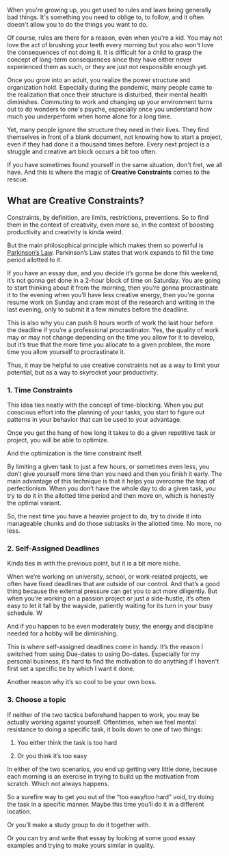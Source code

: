 When you're growing up, you get used to rules and laws being generally bad things. It's something you need to oblige to, to follow, and it often doesn't allow you to do the things you want to do.

Of course, rules are there for a reason, even when you're a kid. You may not love the act of brushing your teeth every morning but you also won't love the consequences of not doing it. It is difficult for a child to grasp the concept of long-term consequences since they have either never experienced them as such, or they are just not responsible enough yet.

Once you grow into an adult, you realize the power structure and organization hold. Especially during the pandemic, many people came to the realization that once their structure is disturbed, their mental health diminishes. Commuting to work and changing up your environment turns out to do wonders to one's psyche, especially once you understand how much you underperform when home alone for a long time.

Yet, many people ignore the structure they need in their lives. They find themselves in front of a blank document, not knowing how to start a project, even if they had done it a thousand times before. Every next project is a struggle and creative art block occurs a bit too often.

If you have sometimes found yourself in the same situation, don't fret, we all have. And this is where the magic of **Creative Constraints** comes to the rescue.

## What are Creative Constraints?
Constraints, by definition, are limits, restrictions, preventions. So to find them in the context of creativity, even more so, in the context of boosting productivity and creativity is kinda weird.

But the main philosophical principle which makes them so powerful is [Parkinson’s Law]("https://www.atlassian.com/blog/productivity/what-is-parkinsons-law#:~:text=What%20is%20Parkinson's%20Law%3F,for%20the%20Economist%20in%201955."). Parkinson’s Law states that work expands to fill the time period allotted to it.
 
If you have an essay due, and you decide it’s gonna be done this weekend, it’s not gonna get done in a 2-hour block of time on Saturday. You are going to start thinking about it from the morning, then you’re gonna procrastinate it to the evening when you’ll have less creative energy, then you’re gonna resume work on Sunday and cram most of the research and writing in the last evening, only to submit it a few minutes before the deadline.

This is also why you can push 8 hours worth of work the last hour before the deadline if you’re a professional procrastinator. Yes, the quality of work may or may not change depending on the time you allow for it to develop, but it’s true that the more time you allocate to a given problem, the more time you allow yourself to procrastinate it. 

Thus, it may be helpful to use creative constraints not as a way to limit your potential, but as a way to skyrocket your productivity.

### 1. Time Constraints
This idea ties neatly with the concept of time-blocking. When you put conscious effort into the planning of your tasks, you start to figure out patterns in your behavior that can be used to your advantage. 

Once you get the hang of how long it takes to do a given repetitive task or project, you will be able to optimize. 
 
And the optimization is the time constraint itself.

By limiting a given task to just a few hours, or sometimes even less, you don’t give yourself more time than you need and then you finish it early. The main advantage of this technique is that it helps you overcome the trap of perfectionism. When you don’t have the whole day to do a given task, you try to do it in the allotted time period and then move on, which is honestly the optimal variant.

So, the next time you have a heavier project to do, try to divide it into manageable chunks and do those subtasks in the allotted time. No more, no less.

### 2. Self-Assigned Deadlines
Kinda ties in with the previous point, but it is a bit more niche.

When we’re working on university, school, or work-related projects, we often have fixed deadlines that are outside of our control. And that’s a good thing because the external pressure can get you to act more diligently. But when you’re working on a passion project or just a side-hustle, it’s often easy to let it fall by the wayside, patiently waiting for its turn in your busy schedule. W
 
And if you happen to be even moderately busy, the energy and discipline needed for a hobby will be diminishing.

This is where self-assigned deadlines come in handy. It’s the reason I switched from using Due-dates to using Do-dates. Especially for my personal business, it’s hard to find the motivation to do anything if I haven't first set a specific tie by which I want it done.

Another reason why it’s so cool to be your own boss. 

### 3. Choose a topic
If neither of the two tactics beforehand happen to work, you may be actually working against yourself. Oftentimes, when we feel mental resistance to doing a specific task, it boils down to one of two things:

1. You either think the task is too hard

2. Or you think it’s too easy

In either of the two scenarios, you end up getting very little done, because each morning is an exercise in trying to build up the motivation from scratch. Which not always happens.

So a surefire way to get you out of the “too easy/too hard” void, try doing the task in a specific manner. Maybe this time you’ll do it in a different location.

Or you’ll make a study group to do it together with.

Or you can try and write that essay by looking at some good essay examples and trying to make yours similar in quality.